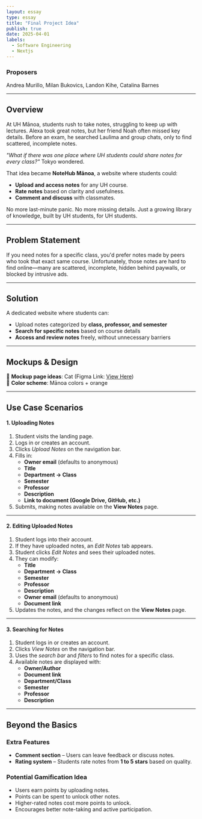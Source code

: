 ```yaml
---
layout: essay
type: essay
title: "Final Project Idea"
publish: true
date: 2025-04-01
labels:
  - Software Engineering
  - Nextjs
---
```


### **Proposers**  
Andrea Murillo, Milan Bukovics, Landon Kihe, Catalina Barnes   

---

## **Overview**  
At UH Mānoa, students rush to take notes, struggling to keep up with lectures. Alexa took great notes, but her friend Noah often missed key details. Before an exam, he searched Laulima and group chats, only to find scattered, incomplete notes.  

*"What if there was one place where UH students could share notes for every class?"*  Tokyo wondered.  

That idea became **NoteHub Mānoa**, a website where students could:  
- **Upload and access notes** for any UH course.  
- **Rate notes** based on clarity and usefulness.  
- **Comment and discuss** with classmates.  

No more last-minute panic. No more missing details. Just a growing library of knowledge, built by UH students, for UH students.  

---

## **Problem Statement**  
If you need notes for a specific class, you'd prefer notes made by peers who took that exact same course. Unfortunately, those notes are hard to find online—many are scattered, incomplete, hidden behind paywalls, or blocked by intrusive ads.  

---

## **Solution**  
A dedicated website where students can:  
-  Upload notes categorized by **class, professor, and semester**  
-  **Search for specific notes** based on course details  
-  **Access and review notes** freely, without unnecessary barriers  

---

## **Mockups & Design**  
🔹 **Mockup page ideas**: Cat (Figma Link: [View Here](https://www.figma.com/design/gn3wSQTofguqx5eSH5CgOW/ICS-314-Final?node-id=0-1&t=IWbqS3XHm6WedC8J-1))  
🔹 **Color scheme**: Mānoa colors + orange  

---

## **Use Case Scenarios**  

#### **1. Uploading Notes**  
1. Student visits the landing page.  
2. Logs in or creates an account.  
3. Clicks *Upload Notes* on the navigation bar.  
4. Fills in:  
   - **Owner email** (defaults to anonymous)  
   - **Title**  
   - **Department → Class**  
   - **Semester**  
   - **Professor**  
   - **Description**  
   - **Link to document (Google Drive, GitHub, etc.)**  
5. Submits, making notes available on the **View Notes** page.  

---

#### **2. Editing Uploaded Notes**  
1. Student logs into their account.  
2. If they have uploaded notes, an *Edit Notes* tab appears.  
3. Student clicks *Edit Notes* and sees their uploaded notes.  
4. They can modify:  
   - **Title**  
   - **Department → Class**  
   - **Semester**  
   - **Professor**  
   - **Description**  
   - **Owner email** (defaults to anonymous)  
   - **Document link**  
5. Updates the notes, and the changes reflect on the **View Notes** page.  

---

#### **3. Searching for Notes**  
1. Student logs in or creates an account.  
2. Clicks *View Notes* on the navigation bar.  
3. Uses the *search bar* and *filters* to find notes for a specific class.  
4. Available notes are displayed with:  
   - **Owner/Author**  
   - **Document link**  
   - **Department/Class**  
   - **Semester**  
   - **Professor**  
   - **Description**  

---

## **Beyond the Basics**  

### **Extra Features**  
-  **Comment section** – Users can leave feedback or discuss notes.  
-  **Rating system** – Students rate notes from **1 to 5 stars** based on quality.  

### **Potential Gamification Idea**  
- Users earn points by uploading notes.  
- Points can be spent to unlock other notes.  
- Higher-rated notes cost more points to unlock.  
- Encourages better note-taking and active participation.  